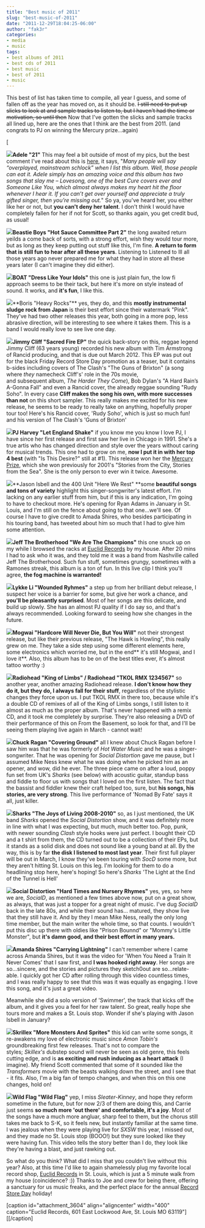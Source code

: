 ```yaml
---
title: "Best music of 2011"
slug: "best-music-of-2011"
date: "2011-12-29T18:04:25-06:00"
author: "fak3r"
categories:
- media
- music
tags:
- best albums of 2011
- best cds of 2011
- best music
- best of 2011
- music
---
```


This best of list has taken time to compile, all year I guess, and some of fallen off as the year has moved on, as it should be. <del>I still need to put up slicks to look at and sample tracks to listen to, but I haven't had the time or motivation, so until then</del> Now that I've gotten the slicks and sample tracks all lined up, here are the ones that I think are the best from 2011. (and congrats to PJ on winning the Mercury prize...again)

[



![](http://ecx.images-amazon.com/images/I/51U%2B4EAkVmL._SL500_AA300_.jpg)**Adele "21"** This may feel a bit outside of most of my pics, but the best comment I've read about this is [here](http://ninebullets.net/), it says, "_Many people will say “overplayed, mainstream schlock” when I list this album. Well, those people can eat it. Adele simply has an amazing voice and this album has two songs that slay me – Lovesong, one of the best Cure covers ever and Someone Like You, which almost always makes my heart hit the floor whenever I hear it. If you can’t get over yourself and appreciate a truly gifted singer, then you’re missing out._" So ya, you've heard her, you either like her or not, but **you can't deny her talent**. I don't think I would have completely fallen for her if not for Scott, so thanks again, you get credit bud, as usual!





![](http://ecx.images-amazon.com/images/I/41aOLq8XLnL._SL500_AA300_.jpg)**Beastie Boys "Hot Sauce Committee Part 2"** the long awaited return yeilds a come back of sorts, with a strong effort, wish they would tour more, but as long as they keep putting out stuff like this, I'm fine. **A return to form that is still fun to hear after all these years**. Listening to Listened to Ill all those years ago never prepared me for what they had in store all these years later (I can't imagine they did either). 





![](http://ecx.images-amazon.com/images/I/61pUUM9%2BKdL._SL500_AA300_.jpg)**BOAT "Dress Like Your Idols"** this one is just plain fun, the low fi approach seems to be their tack, but here it's more on style instead of sound. It works, and **it's fun**, I like this. 





![](http://upload.wikimedia.org/wikipedia/en/thumb/c/c7/Heavy_Rocks_(2011_album).jpg/220px-Heavy_Rocks_(2011_album).jpg)**Boris "Heavy Rocks"** yes, they do, and this **mostly instrumental sludge rock from Japan** is their best effort since their watermark "Pink". They've had two other releases this year, both going in a more pop, less abrasive direction, will be interesting to see where it takes them. This is a band I would really love to see live one day. 





![](http://ecx.images-amazon.com/images/I/51Tcs4BpaDL._SL500_AA300_.jpg)**Jimmy Cliff "Sacred Fire EP"** the quick back-story on this, reggae legend Jimmy Cliff (63 years young) recorded his new album with Tim Armstrong of Rancid producing, and that is due out March 2012. This EP was put out for the black Friday Record Store Day promotion as a teaser, but it contains b-sides including covers of The Clash's "The Guns of Brixton" (a song where _they_ namecheck Cliff's' role in the 70s movie, and subsequent album, _The Harder They Come_), Bob Dylan's "A Hard Rain’s A-Gonna Fall" and even a Rancid cover, the already reggae sounding "Rudy Soho". In every case **Cliff makes the song his own, with more successes than not** on this short sampler. This really makes me excited for his new release, he seems to be ready to really take on anything, hopefully proper tour too! Here's his Rancid cover, 'Rudy Soho', which is just so much fun!  and his version of The Clash's 'Guns of Brixton' 





![](http://upload.wikimedia.org/wikipedia/en/thumb/5/5f/Pjharveyletenglandshake.jpg/220px-Pjharveyletenglandshake.jpg)**PJ Harvey "Let England Shake"** if you know me you know I love PJ, I have since her first release and first saw her live in Chicago in 1991. She's a true artis who has changed direction and style over the years without caring for musical trends. This one had to grow on me, **now I put it in with her top 4 best** (with "Is This Desire?" still at #1). This release won her the [Mercury Prize](http://www.mercuryprize.com/), which she won previously for 2001's "Stories from the City, Stories from the Sea". She is the only person to ever win it twice. Awesome.






![](http://ecx.images-amazon.com/images/I/61yGq0MjZCL._SL500_AA300_.jpg)**Jason Isbell and the 400 Unit "Here We Rest" **some **beautiful songs and tons of variety** highlight this singer-songwriter's latest effort. I'm lacking on any earlier stuff from him, but if this is any indication, I'm going to have to checkout more. He's opening for Ryan Adams in January in St. Louis, and I'm still on the fence about going to that one...we'll see. Of course I have to give credit to Amada Shires, who besides participating in his touring band, has tweeted about him so much that I had to give him some attention. 





![](http://www.nashvillescene.com/binary/12be/1288188352-jeffthebrotherhood_wearethechampions.jpg)**Jeff The Brotherhood "We Are The Champions"** this one snuck up on my while I browsed the racks at [Euclid Records](http://www.euclidrecords.com/) by my house. After 20 mins I had to ask who it was, and they told me it was a band from Nashville called Jeff The Brotherhood. Such fun stuff, sometimes grungy, sometimes with a Ramones streak, this album is a ton of fun. In this live clip I think you'll agree, **the fog machine is warranted!**






![](http://ecx.images-amazon.com/images/I/51Vsk628lqL._SL500_AA300_.jpg)**Lykke Li "Wounded Ryhmes"** a step up from her brilliant debut release, I suspect her voice is a barrier for some, but give her work a chance, and **you'll be pleasantly surprised**. Most of her songs are this delicate, and build up slowly. She has an almost PJ quality if I do say so, and that's always recommended. Looking forward to seeing how she changes in the future. 





![](http://assets3.subpop.com/images/main/8238.jpg)**Mogwai "Hardcore Will Never Die, But You Will"** not their strongest release, but like their previous release, "The Hawk is Howling", this really grew on me. They take a side step using some different elements here, some electronics which worried me, but in the end** it's still Mogwai, and I love it**. Also, this album has to be on of the best titles ever, it's almost tattoo worthy :)






![](http://upload.wikimedia.org/wikipedia/en/thumb/2/24/The_king_of_limbs.jpg/220px-The_king_of_limbs.jpg)**Radiohead "King of Limbs" / Radiohead "TKOL RMX 1234567"** so another year, another amazing Radiohead release. **I don't know how they do it, but they do, I always fall for their stuff**, regardless of the stylistic changes they force upon us. I put TKOL RMX in there too, because while it's a double CD of remixes of all of the King of Limbs songs, I still listen to it almost as much as the proper album. That's never happened with a remix CD, and it took me completely by surprise. They're also releasing a DVD of their performance of this on From the Basement, so look for that, and I'll be seeing them playing live again in March - cannot wait!






![](http://store.sideonedummy.com/media/catalog/product/cache/1/image/9df78eab33525d08d6e5fb8d27136e95/c/h/chuck_ragan_covering_ground_cover.jpg)**Chuck Ragan "Covering Ground"** all I knew about Chuck Ragan before I saw him was that he was formerly of _Hot Water Music_ and he was a singer-songwriter. That he was opening for _Social Distortion_ gave me pause, but I assumed Mike Ness knew what he was doing when he picked him as an opener, and wow, did he ever. The three piece came on after a loud, poppy fun set from UK's _Sharks_ (see below) with acoustic guitar, standup bass and fiddle to floor us with songs that I loved on the first listen. The fact that the bassist and fiddler knew their craft helped too, sure, but **his songs, his stories, are very strong**. This live performance of 'Nomad By Fate' says it all, just killer.






![](http://www.shopradiocast.com/product_images/w/132/sharks__84046_zoom.jpg)**Sharks "The Joys of Living 2008-2010"** so, as I just mentioned, the UK band _Sharks_ opened the _Social Distortion_ show, and it was definitely more in line with what I was expecting, but much, much better too. Pop, punk, with newer sounding _Clash_ style hooks were just perfect. I bought their CD and a t shirt from them, the CD turned out to be a collection of their EPs, but it stands as a solid disk and does not sound like a young band at all. By the way, this is by far **the disk I listened to most last year**. Their first full player will be out in March, I know they've been touring with _SocD_ some more, but they aren't hitting St. Louis on this leg. I'm looking for them to do a headlining stop here, here's hoping! So here's _Sharks_ 'The Light at the End of the Tunnel is Hell'






![](http://images.hitfix.com/photos/576232/Social-Distortion--Hard-Times-and-Nursery-Rhymes_event_main.jpeg)**Social Distortion "Hard Times and Nursery Rhymes"** yes, yes, so here we are, _SocialD_, as mentioned a few times above now, put on a great show, as always, that was just a topper for a great night of music. I've dug _SocialD_ back in the late 80s, and while their sound has... matured, they show live that they still have it. And by they I mean Mike Ness, really the only long time member, but the main writer the whole time, so that counts. I wouldn't put this disc up there with oldies like "Prison Bounnd" or "Mommy's Little Monster", but **it's damn good, and their best effort in many years.**






![](http://ecx.images-amazon.com/images/I/51F4BXYU%2BEL._SL500_AA300_.jpg)**Amanda Shires "Carrying Lightning"** I can't remember where I came across Amanda Shires, but it was the video for 'When You Need a Train It Never Comes' that I saw first, and **I was hooked right away**. Her songs are so...sincere, and the stories and pictures they sketch0out are so...relate-able. I quickly got her CD after rolling through this video countless times, and I was really happy to see that this was it was equally as engaging. I love this song, and it's just a great video.

Meanwhile she did a solo version of 'Swimmer', the track that kicks off the album, and it gives you a feel for her raw talent. So great, really hope she tours more and makes a St. Louis stop. Wonder if she's playing with Jason Isbell in January?






![](http://www.dubstepeden.com/wp-content/uploads/2011/06/Skrillex-More-Monsters-And-Sprites-.jpg)**Skrillex "More Monsters And Sprites"** this kid can write some songs, it re-awakens my love of electronic music since _Amon Tobin's_ groundbreaking first few releases. That's not to compare the styles; _Skillex's_ dubstep sound will never be seen as old genre, this feels cutting edge, and is **as exciting and rush inducing as a heart attack** (I imagine). My friend Scott commented that some of it sounded like the _Transformers_ movie with the beasts walking down the street, and I see that - it fits. Also, I'm a big fan of tempo changes, and when this on this one changes, hold on!






![](http://ecx.images-amazon.com/images/I/41z%2BD%2BJNtBL._SL500_AA300_.jpg)**Wild Flag "Wild Flag"** yep, I miss _Sleater-Kinney_, and hope they reform sometime in the future, but for now 2/3 of them are doing this, and Carrie just seems **so much more 'out there' and comfortable, it's a joy**. Most of the songs have a much more angluar, sharp feel to them, but the chorus still takes me back to S-K, so it feels new, but instantly familiar at the same time. I was jealous when they were playing live for _SXSW_ this year, I missed out, and they made no St. Louis stop (BOOO!) but they sure looked like they were having fun. This video tells the story better than I do, they look like they're having a blast, and just rawking out.




So what do you think? What did I miss that you couldn't live without this year? Also, at this time I'd like to again shamelessly plug my favorite local record shop, [Euclid Records](http://www.euclidrecords.com/) in St. Louis, which is just a 5 minute walk from my house (coincidence? :)) Thanks to Joe and crew for being there, offering a sanctuary for us music freaks, and the perfect place for the annual [Record Store Day](http://www.recordstoreday.com/) holiday!

[caption id="attachment_3604" align="aligncenter" width="400" caption="Euclid Records, 601 East Lockwood Ave, St. Louis MO 63119"][[/caption]


